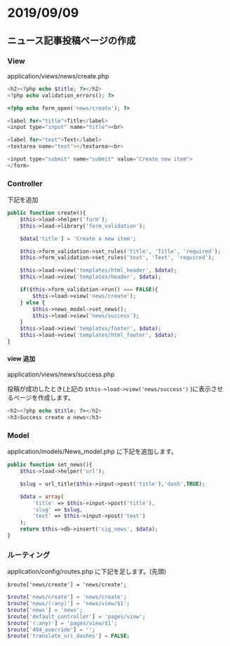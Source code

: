 # 2019/09/09

## ニュース記事投稿ページの作成

### View

application/views/news/create.php

```php
<h2><?php echo $title; ?></h2>
<?php echo validation_errors(); ?>

<?php echo form_open('news/create'); ?>

<label for="title">Title</label>
<input type="input" name="title"><br>

<label for="text">Text</label>
<textarea name="text"></textarea><br>

<input type="submit" name="submit" value="Create new item">
</form>
```

### Controller

下記を追加

```php
public function create(){
    $this->load->helper('form');
    $this->load->library('form_validation');

    $data['title'] = 'Create a new item';

    $this->form_validation->set_rules('title', 'Title', 'required');
    $this->form_validation->set_rules('text', 'Text', 'required');

    $this->load->view('templates/html_header', $data);
    $this->load->view('templates/header', $data);

    if($this->form_validation->run() === FALSE){
        $this->load->view('news/create');
    } else {
        $this->news_model->set_news();
        $this->load->view('news/success');
    }
    $this->load->view('templates/footer', $data);
    $this->load->view('templates/html_footer', $data);
}
```

#### view 追加

application/views/news/success.php

投稿が成功したとき(上記の `$this->load->view('news/success')` )に表示させるページを作成します。

```php
<h2><?php echo $title; ?></h2>
<h3>Success create a news</h3>
```

### Model

application/models/News_model.php に下記を追加します。

```php
public function set_news(){
    $this->load->helper('url');

    $slug = url_title($this->input->post('title'),'dash',TRUE);

    $data = array(
        'title' => $this->input->post('title'),
        'slug' => $slug,
        'text' => $this->input->post('text')
    );
    return $this->db->insert('cig_news', $data);
}
```

### ルーティング

application/config/routes.php に下記を足します。(先頭)

`$route['news/create'] = 'news/create';`

```php
$route['news/create'] = 'news/create';
$route['news/(:any)'] = 'news/view/$1';
$route['news'] = 'news';
$route['default_controller'] = 'pages/view';
$route['(:any)'] = 'pages/view/$1';
$route['404_override'] = '';
$route['translate_uri_dashes'] = FALSE;
```